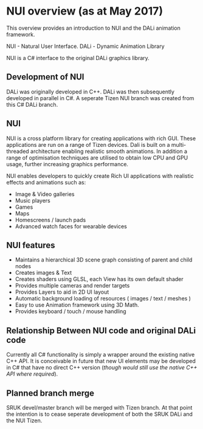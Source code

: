 # NUI overview (as at May 2017)

This overview provides an introduction to NUI and the DALi animation framework.

NUI  - Natural User Interface.
DALi - Dynamic Animation Library

NUI is a C# interface to the original DALi graphics library.

## Development of NUI

DALi was originally developed in C++. DALi was then subsequently developed in parallel in C#. A seperate Tizen
NUI branch was created from this C# DALi branch.

## NUI 

NUI is a cross platform library for creating applications with rich GUI. These applications are run on a range of Tizen
devices. Dali is built on a multi-threaded architecture enabling realistic smooth animations. In addition a range of
optimisation techniques are utilised to obtain low CPU and GPU usage, further increasing graphics performance.

NUI enables developers to quickly create Rich UI applications with realistic effects and animations such as:

 + Image & Video galleries
 + Music players
 + Games
 + Maps
 + Homescreens / launch pads
 + Advanced watch faces for wearable devices

## NUI features

 + Maintains a hierarchical 3D scene graph consisting of parent and child nodes
 + Creates images & Text
 + Creates shaders using GLSL, each View has its own default shader
 + Provides multiple cameras and render targets
 + Provides Layers to aid in 2D UI layout
 + Automatic background loading of resources ( images / text / meshes )
 + Easy to use Animation framework using 3D Math.
 + Provides keyboard / touch / mouse handling

## Relationship Between NUI code and original DALi code

Currently all C# functionality is simply a wrapper around the existing native C++ API. It is conceivable in future
that new UI elements may be developed in C# that have no direct C++ version (_though would still use the native C++
API where required_).

## Planned branch merge

SRUK devel/master branch will be merged with Tizen branch. At that point the intention is to cease seperate development of both
the SRUK DALi and the NUI Tizen.

